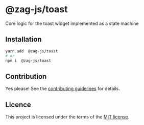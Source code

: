 # @zag-js/toast

Core logic for the toast widget implemented as a state machine

## Installation

```sh
yarn add  @zag-js/toast
# or
npm i  @zag-js/toast
```

## Contribution

Yes please! See the [contributing guidelines](https://github.com/chakra-ui/ui-machines/blob/main/CONTRIBUTING.md) for
details.

## Licence

This project is licensed under the terms of the
[MIT license](https://github.com/chakra-ui/ui-machines/blob/main/LICENSE).
